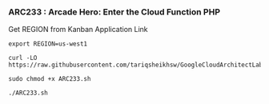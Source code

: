 ### ARC233 : Arcade Hero: Enter the Cloud Function PHP 

Get REGION from Kanban Application Link  

```
export REGION=us-west1
```

```
curl -LO https://raw.githubusercontent.com/tariqsheikhsw/GoogleCloudArchitectLabs/main/Solutions/ARC233.sh

sudo chmod +x ARC233.sh

./ARC233.sh
```


